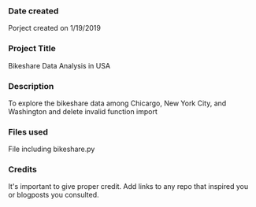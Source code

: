 ### Date created
Porject created on 1/19/2019

### Project Title
Bikeshare Data Analysis in USA

### Description

To explore the bikeshare data among Chicargo, New York City, and Washington and delete invalid function import


### Files used
File including bikeshare.py

### Credits
It's important to give proper credit. Add links to any repo that inspired you or blogposts you consulted.

